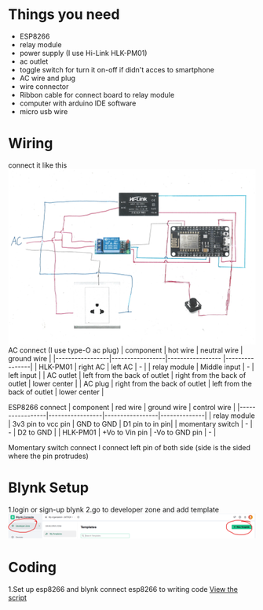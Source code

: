 # Things you need
- ESP8266
- relay module
- power supply (I use Hi-Link HLK-PM01)
- ac outlet
- toggle switch for turn it on-off if didn't acces to smartphone
- AC wire and plug
- wire connector
- Ribbon cable for connect board to relay module
- computer with arduino IDE software
- micro usb wire
# Wiring
connect it like this
![Diagram](image/circult_diagram.jpg)
AC connect
(I use type-O ac plug)
| component       | hot wire    | neutral wire | ground wire        |
|-----------------|-----------------|-----------------  |----------------|
|   HLK-PM01      | right AC        | left AC           | -              |
| relay module    | Middle input    | -                 | left input     |
| AC outlet       | left from the back of outlet     | right from the back of outlet       |    lower center       |
| AC plug       | right from the back of outlet     | left from the back of outlet       |     lower center      |

ESP8266 connect
| component       | red wire        | ground wire     | control wire |
|-----------------|-----------------|-----------------|--------------|
| relay module    | 3v3 pin to vcc pin   | GND to GND | D1 pin to in pin|
| momentary switch | -              | -               | D2 to GND    |
| HLK-PM01        | +Vo to Vin pin  | -Vo to GND pin  | -            |

Momentary switch connect
I connect left pin of both side (side is the sided where the pin protrudes)
# Blynk Setup
1.login or sign-up blynk
2.go to developer zone and add template
![make_template](image/Make_template.png)

# Coding
1.Set up esp8266 and blynk
connect esp8266 to 
writing code
[View the script](code/code.ino)
